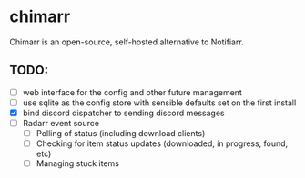 # chimarr

Chimarr is an open-source, self-hosted alternative to Notifiarr.


## TODO:
- [ ] web interface for the config and other future management
- [ ] use sqlite as the config store with sensible defaults set on the first install
- [X] bind discord dispatcher to sending discord messages
- [ ] Radarr event source
  - [ ] Polling of status (including download clients)
  - [ ] Checking for item status updates (downloaded, in progress, found, etc)
  - [ ] Managing stuck items
